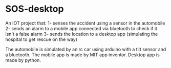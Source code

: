 # SOS-desktop
An IOT project that:
1- senses the accident using a sensor in the automobile
2- sends an alarm to a mobile app connected via bluetooth to check if it isn't a false alarm
3- sends the location to a desktop app (simulating the hospital to get rescue on the way)

The automobile is simulated by an rc car using arduino with a tilt sensor and a bluetooth.
The mobile app is made by MIT app inventor.
Desktop app is made by python.
